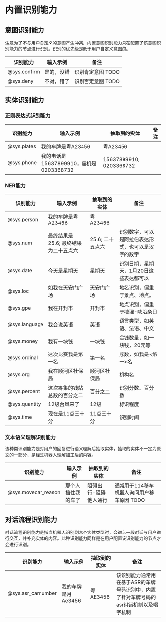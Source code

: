 # 内置识别能力

## 意图识别能力
注意为了不与用户自定义的意图产生冲突，内置意图识别能力只在配置了该意图识别能力的节点进行识别。识别的优先级是低于用户自定义意图的。

| 识别能力     | 输入示例   | 备注         |
| ------------ | ---------- | ------------ |
| @sys.confirm | 是的，没错 | 识别肯定意图 TODO |
| @sys.deny    | 不对，错了 | 识别否定意图 TODO |

## 实体识别能力
### 正则表达式识别能力
| 识别能力    | 输入示例                                | 抽取到的实体            | 备注 |
| ----------- | --------------------------------------- | ----------------------- | ---- |
| @sys.plates | 我的车牌是粤A23456                      | 粤A23456                |      |
| @sys.phone  | 我的电话是15637899910，座机是0203368732 | 15637899910; 0203368732 |      |


### NER能力
| 识别能力      | 输入示例                             | 抽取到的实体     | 备注                                               |
| ------------- | ------------------------------------ | ---------------- | -------------------------------------------------- |
| @sys.person   | 我的车牌是粤A23456                   | 粤A23456         |                                                    |
| @sys.num      | 最终结果是25.6; 最终结果为二十五点六 | 25.6; 二十五点六 | 识别数字，可以是阿拉伯表达形式，也可以是汉字的数字 |
| @sys.date     | 今天是星期天                         | 星期天           | 识别日期，星期天，1月20日这些表达都可以            |
| @sys.loc      | 如我在天安门广场                     | 天安门广场       | 地名识别，偏重于景点、地点。                       |
| @sys.gpe      | 我在开封市                           | 开封市           | 地点识别，偏重于地理-政治条目                      |
| @sys.language | 我会说英语                           | 英语             | 语言类型，如英语、法语、中文                       |
| @sys.money    | 我有一块钱                           | 一块钱           | 金钱数量，如一块钱，20元等                         |
| @sys.ordinal  | 这次比赛我是第一名                   | 第一名           | 序数，如我是<第一>名                               |
| @sys.org      | 我在顺河区社保局                     | 顺河区社保局     | 机构名                                             |
| @sys.percent  | 这次筹集的钱站总数的百分之二         | 百分之二         | 识别分数、百分数                                   |
| @sys.quantity | 12级台风来了                         | 12级             | 标识程度                                           |
| @sys.time     | 现在是11点三十分                     | 11点三十分       | 识别时间                                           |

### 文本语义理解识别能力
该种类识别能力是对用户的回复进行语义理解后抽取实体，抽取的实体不一定为原文的一部分，是经过机器人理解加工后的内容。

| 识别能力            | 输入示例           | 抽取到的实体          | 备注                                  |
| ------------------- | ------------------ | --------------------- | ------------------------------------- |
| @sys.movecar_reason | 那个人挡住我的车了 | 阻碍出行-阻碍他人通行 | 通常用于114移车机器人询问用户移车原因 TODO |

## 对话流程识别能力
对话流程识别能力是指当机器人识别到某个实体类型时，会进入一段对话与用户进行交互，并补充实体的内容。此种识别能力同样是在用户配置该识别能力的节点才会进行识别。

| 识别能力           | 输入示例           | 抽取到的实体 | 备注                                                                                   |
| ------------------ | ------------------ | ------------ | -------------------------------------------------------------------------------------- |
| @sys.asr_carnumber | 我的车牌是月Ae3456 | 粤AE3456     | 该识别能力通常用在基于ASR的车牌号码识别中，内置了针对车牌号码的asr纠错机制以及唱字机制 |

